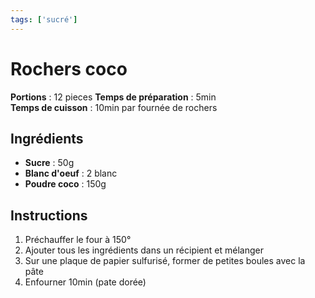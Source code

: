 ```yaml
---
tags: ['sucré']
---
```


# Rochers coco

**Portions** : 12 pieces 
**Temps de préparation** : 5min  
**Temps de cuisson** : 10min par fournée de rochers

<TagLinks />

## Ingrédients

- **Sucre** : 50g
- **Blanc d'oeuf** : 2 blanc
- **Poudre coco** : 150g

## Instructions

1. Préchauffer le four à 150°
2. Ajouter tous les ingrédients dans un récipient et mélanger
3. Sur une plaque de papier sulfurisé, former de petites boules avec la pâte
4. Enfourner 10min (pate dorée)